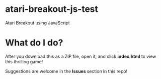 # atari-breakout-js-test
Atari Breakout using JavaScript

# What do I do?

After you download this as a ZIP file, open it, and click **index.html** to view this thrilling game!

Suggestions are welcome in the **Issues** section in this repo!
